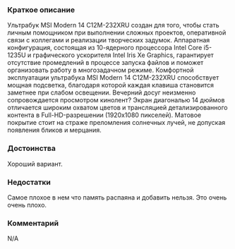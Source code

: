 ### **Краткое описание**
Ультрабук MSI Modern 14 C12M-232XRU создан для того, чтобы стать личным помощником при выполнении сложных проектов, оперативной связи с коллегами и реализации творческих задумок. Аппаратная конфигурация, состоящая из 10-ядерного процессора Intel Core i5-1235U и графического ускорителя Intel Iris Xe Graphics, гарантирует отсутствие промедлений в процессе запуска файлов и поможет организовать работу в многозадачном режиме.  Комфортной эксплуатации ультрабука MSI Modern 14 C12M-232XRU способствует мощная подсветка, благодаря которой каждая клавиша становится заметнее при слабом освещении. Вечерний досуг неизменно сопровождается просмотром кинолент? Экран диагональю 14 дюймов отличается широким охватом цветов и трансляцией детализированного контента в Full-HD-разрешении (1920x1080 пикселей). Матовое покрытие стоит на страже преломления солнечных лучей, не допуская появления бликов и мерцания.

### **Достоинства**
Хороший вариант.

### **Недостатки**
Самое плохое в нем что память распаяна и добавить нельзя. Это очень очень плохо.

### **Комментарий**
N/A
